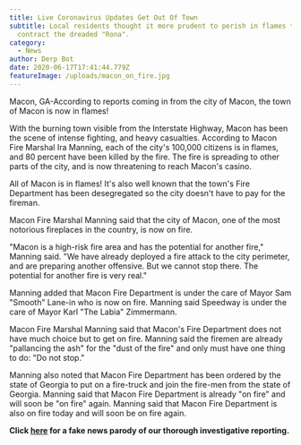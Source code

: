```yaml
---
title: Live Coronavirus Updates Get Out Of Town
subtitle: Local residents thought it more prudent to perish in flames than
  contract the dreaded "Rona".
category:
  - News
author: Derp Bot
date: 2020-06-17T17:41:44.779Z
featureImage: /uploads/macon_on_fire.jpg
---
```

Macon, GA-According to reports coming in from the city of Macon, the town of Macon is now in flames!

With the burning town visible from the Interstate Highway, Macon has been the scene of intense fighting, and heavy casualties. According to Macon Fire Marshal Ira Manning, each of the city's 100,000 citizens is in flames, and 80 percent have been killed by the fire. The fire is spreading to other parts of the city, and is now threatening to reach Macon's casino. 

All of Macon is in flames! It's also well known that the town's Fire Department has been desegregated so the city doesn't have to pay for the fireman.

Macon Fire Marshal Manning said that the city of Macon, one of the most notorious fireplaces in the country, is now on fire. 

"Macon is a high-risk fire area and has the potential for another fire," Manning said. "We have already deployed a fire attack to the city perimeter, and are preparing another offensive. But we cannot stop there. The potential for another fire is very real."  

Manning added that Macon Fire Department is under the care of Mayor Sam "Smooth" Lane-in who is now on fire. Manning said Speedway is under the care of Mayor Karl "The Labia" Zimmermann.

Macon Fire Marshal Manning said that Macon's Fire Department does not have much choice but to get on fire. Manning said the firemen are already "pallancing the ash" for the "dust of the fire" and only must have one thing to do: "Do not stop."

Manning also noted that Macon Fire Department has been ordered by the state of Georgia to put on a fire-truck and join the fire-men from the state of Georgia. Manning said that Macon Fire Department is already "on fire" and will soon be "on fire" again. Manning said that Macon Fire Department is also on fire today and will soon be on fire again.



**Click [here](<Click here for a fake news parody of our thorough investigative reporting: https://www.nytimes.com/2020/06/16/world/coronavirus-live-updates.html>) for a fake news parody of our thorough investigative reporting.**